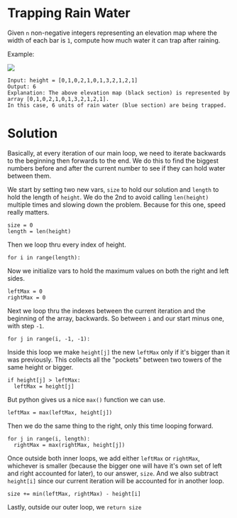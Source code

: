 # Trapping Rain Water
Given `n` non-negative integers representing an elevation map where the width of each bar is `1`, compute how much water it can trap after raining.

Example:

![](https://assets.leetcode.com/uploads/2018/10/22/rainwatertrap.png)
```
Input: height = [0,1,0,2,1,0,1,3,2,1,2,1]
Output: 6
Explanation: The above elevation map (black section) is represented by array [0,1,0,2,1,0,1,3,2,1,2,1].
In this case, 6 units of rain water (blue section) are being trapped.
```

# Solution
Basically, at every iteration of our main loop, we need to iterate backwards to the beginning then forwards to the end. We do this to find the biggest numbers before and after the current number to see if they can hold water between them.

We start by setting two new vars, `size` to hold our solution and `length` to hold the length of `height`. We do the 2nd to avoid calling `len(height)` multiple times and slowing down the problem. Because for this one, speed really matters.
```
size = 0
length = len(height)
```

Then we loop thru every index of height.
```
for i in range(length):
```

Now we initialize vars to hold the maximum values on both the right and left sides.
```
leftMax = 0
rightMax = 0
```

Next we loop thru the indexes between the current iteration and the beginning of the array, backwards. So between `i` and our start minus one, with step `-1`.
```
for j in range(i, -1, -1):
```

Inside this loop we make `height[j]` the new `leftMax` only if it's bigger than it was previously. This collects all the "pockets" between two towers of the same height or bigger.
```
if height[j] > leftMax:
  leftMax = height[j]
```

But python gives us a nice `max()` function we can use.
```
leftMax = max(leftMax, height[j])
```

Then we do the same thing to the right, only this time looping forward.
```
for j in range(i, length):
  rightMax = max(rightMax, height[j])
```

Once outside both inner loops, we add either `leftMax` or `rightMax`, whichever is smaller (because the bigger one will have it's own set of left and right accounted for later), to our answer, `size`. And we also subtract `height[i]` since our current iteration will be accounted for in another loop.
```
size += min(leftMax, rightMax) - height[i]
```

Lastly, outside our outer loop, we `return size`
